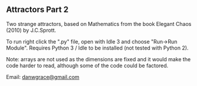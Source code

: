 Attractors Part 2
-----------------

Two strange attractors, based on Mathematics from the book Elegant Chaos (2010) by J.C.Sprott.

To run right click the ".py" file, open with Idle 3 and choose "Run->Run Module". Requires Python 3 / Idle to be
installed (not tested with Python 2).

Note: arrays are not used as the dimensions are fixed and it would make the code harder to read, although some of the
code could be factored.

Email: danwgrace@gmail.com
